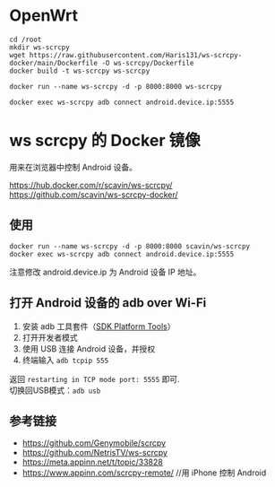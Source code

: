 # OpenWrt
```
cd /root
mkdir ws-scrcpy
wget https://raw.githubusercontent.com/Haris131/ws-scrcpy-docker/main/Dockerfile -O ws-scrcpy/Dockerfile
docker build -t ws-scrcpy ws-scrcpy

docker run --name ws-scrcpy -d -p 8000:8000 ws-scrcpy

docker exec ws-scrcpy adb connect android.device.ip:5555
```

# ws scrcpy 的 Docker 镜像

用来在浏览器中控制 Android 设备。

https://hub.docker.com/r/scavin/ws-scrcpy/  
https://github.com/scavin/ws-scrcpy-docker/

## 使用

```
docker run --name ws-scrcpy -d -p 8000:8000 scavin/ws-scrcpy
docker exec ws-scrcpy adb connect android.device.ip:5555
```

注意修改 android.device.ip 为 Android 设备 IP 地址。

## 打开 Android 设备的 adb over Wi-Fi

1. 安装 adb 工具套件（[SDK Platform Tools](https://developer.android.com/studio/releases/platform-tools)）
2. 打开开发者模式
3. 使用 USB 连接 Android 设备，并授权
4. 终端输入 `adb tcpip 555`

返回 `restarting in TCP mode port: 5555` 即可.  
切换回USB模式：`adb usb`

## 参考链接

* https://github.com/Genymobile/scrcpy
* https://github.com/NetrisTV/ws-scrcpy
* https://meta.appinn.net/t/topic/33828
* https://www.appinn.com/scrcpy-remote/  //用 iPhone 控制 Android
